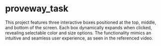 # proveway_task
This project features three interactive boxes positioned at the top, middle, and bottom of the screen. Each box dynamically expands when clicked, revealing selectable color and size options. The functionality mimics an intuitive and seamless user experience, as seen in the referenced video.
